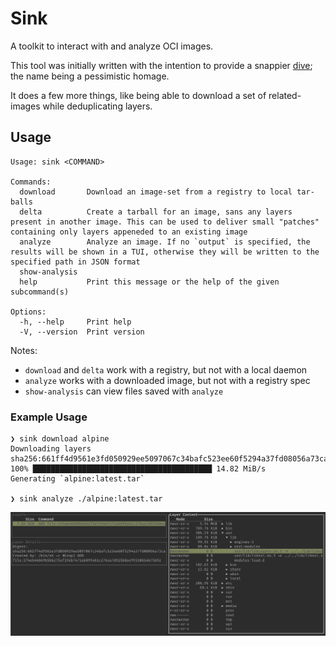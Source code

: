# Sink #

A toolkit to interact with and analyze OCI images.

This tool was initially written with the intention to provide a snappier [dive](https://github.com/wagoodman/dive); the name being a pessimistic homage.

It does a few more things, like being able to download a set of related-images while deduplicating layers.

## Usage ##

```
Usage: sink <COMMAND>

Commands:
  download       Download an image-set from a registry to local tar-balls
  delta          Create a tarball for an image, sans any layers present in another image. This can be used to deliver small "patches" containing only layers appeneded to an existing image
  analyze        Analyze an image. If no `output` is specified, the results will be shown in a TUI, otherwise they will be written to the specified path in JSON format
  show-analysis
  help           Print this message or the help of the given subcommand(s)

Options:
  -h, --help     Print help
  -V, --version  Print version
```

Notes:
 - `download` and `delta` work with a registry, but not with a local daemon
 - `analyze` works with a downloaded image, but not with a registry spec
 - `show-analysis` can view files saved with `analyze`


### Example Usage ###
```
❯ sink download alpine
Downloading layers
sha256:661ff4d9561e3fd050929ee5097067c34bafc523ee60f5294a37fd08056a73ca        100% ████████████████████████████████████████ 14.82 MiB/s
Generating `alpine:latest.tar`

❯ sink analyze ./alpine:latest.tar
```

![output of sink analyze](analyze.png)

